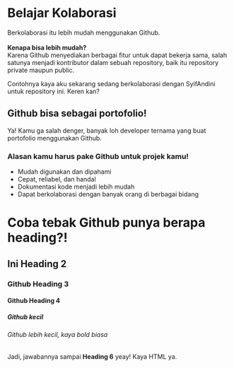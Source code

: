 # Belajar Kolaborasi
Berkolaborasi itu lebih mudah menggunakan Github.<br>
<br>
**Kenapa bisa lebih mudah?**<br>
Karena Github menyediakan berbagai fitur untuk dapat bekerja sama, salah satunya menjadi kontributor dalam sebuah repository, baik itu repository private maupun public.

Contohnya kaya aku sekarang sedang berkolaborasi dengan SyifAndini untuk repository ini. Keren kan?

## Github bisa sebagai portofolio!
Ya! Kamu ga salah denger, banyak loh developer ternama yang buat portofolio menggunakan Github.
### Alasan kamu harus pake Github untuk projek kamu!
- Mudah digunakan dan dipahami
- Cepat, reliabel, dan handal
- Dokumentasi kode menjadi lebih mudah
- Dapat berkolaborasi dengan banyak orang di berbagai bidang

# Coba tebak Github punya berapa heading?!
## Ini Heading 2
### Github Heading 3
#### Github Heading 4
##### Github kecil
###### Github lebih kecil, kaya bold biasa
Jadi, jawabannya sampai **Heading 6** yeay! Kaya HTML ya.
